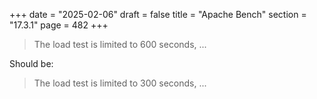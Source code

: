 +++
date = "2025-02-06"
draft = false
title = "Apache Bench"
section = "17.3.1"
page = 482
+++

> The load test is limited to 600 seconds, ...

Should be:

> The load test is limited to 300 seconds, ...
